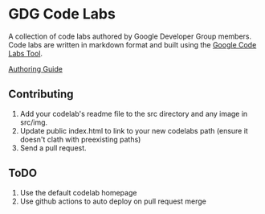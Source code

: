 GDG Code Labs
==========

A collection of code labs authored by Google Developer Group members. Code labs are written in markdown format and built using the [Google Code Labs Tool](https://github.com/googlecodelabs).

[Authoring Guide](https://github.com/googlecodelabs/tools/blob/master/FORMAT-GUIDE.md)



## Contributing
1. Add your codelab's readme file to the src directory and any image in src/img.  
2. Update public index.html to link to your new codelabs path (ensure it doesn't clath with preexisting paths)
3. Send a pull request.

## ToDO
1. Use the default codelab homepage
2. Use github actions to auto deploy on pull request merge